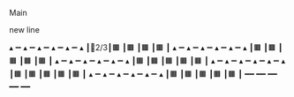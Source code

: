 Main

new line

▴ ➖  ▴ ➖  ▴ ➖  ▴ ➖  ▴ ➖  ▴
┃🐯2/3┃🟫   ┃🟫   ┃🟫   ┃🟫   ┃
▴ ➖  ▴ ➖  ▴ ➖  ▴ ➖  ▴ ➖  ▴
┃🟫   ┃🟫   ┃🟫   ┃🟫   ┃🟫   ┃
▴ ➖  ▴ ➖  ▴ ➖  ▴ ➖  ▴ ➖  ▴
┃🟫   ┃🟫   ┃🟫   ┃🟫   ┃🟫   ┃
▴ ➖  ▴ ➖  ▴ ➖  ▴ ➖  ▴ ➖  ▴
┃🟫   ┃🟫   ┃🟫   ┃🟫   ┃🟫   ┃
▴ ➖  ▴ ➖  ▴ ➖  ▴ ➖  ▴ ➖  ▴
┃🟫   ┃🟫   ┃🟫   ┃🟫   ┃🟫   ┃
━━    ━━    ━━    ━━    ━━  